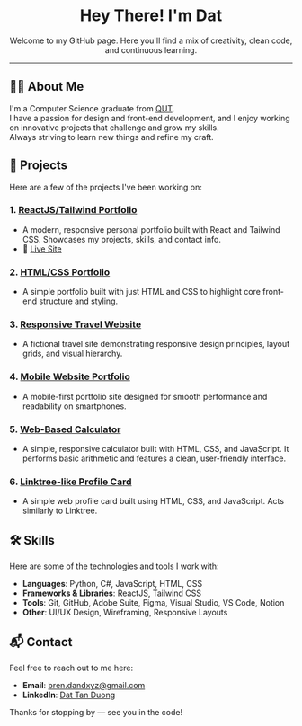 <h1 align="center">Hey There! I'm Dat</h1>

<p align="center">
Welcome to my GitHub page.  
Here you'll find a mix of creativity, clean code, and continuous learning.
</p>

---

## 🧑‍💻 About Me

I'm a Computer Science graduate from [QUT](https://www.qut.edu.au/courses/bachelor-of-information-technology-computer-science).  
I have a passion for design and front-end development, and I enjoy working on innovative projects that challenge and grow my skills.  
Always striving to learn new things and refine my craft.

## 🚀 Projects

Here are a few of the projects I've been working on:

### 1. [**ReactJS/Tailwind Portfolio**](https://dev-duong.github.io)

- A modern, responsive personal portfolio built with React and Tailwind CSS. Showcases my projects, skills, and contact info.
- 🔗 [Live Site](https://dev-duong.github.io/)

### 2. [**HTML/CSS Portfolio**](https://dev-duong.github.io/portfolio-v1/)

- A simple portfolio built with just HTML and CSS to highlight core front-end structure and styling.

### 3. [**Responsive Travel Website**](https://dev-duong.github.io/Resposive-Travel-Website/)

- A fictional travel site demonstrating responsive design principles, layout grids, and visual hierarchy.

### 4. [**Mobile Website Portfolio**](https://dev-duong.github.io/mobile-portfolio/)

- A mobile-first portfolio site designed for smooth performance and readability on smartphones.

### 5. [**Web-Based Calculator**](https://dev-duong.github.io/calculator/)

- A simple, responsive calculator built with HTML, CSS, and JavaScript. It performs basic arithmetic and features a clean, user-friendly interface.

### 6. [**Linktree-like Profile Card**](https://dev-duong.github.io/profile-card/)

- A simple web profile card built using HTML, CSS, and JavaScript. Acts similarly to Linktree.

## 🛠️ Skills

Here are some of the technologies and tools I work with:

- **Languages**: Python, C#, JavaScript, HTML, CSS
- **Frameworks & Libraries**: ReactJS, Tailwind CSS
- **Tools**: Git, GitHub, Adobe Suite, Figma, Visual Studio, VS Code, Notion
- **Other**: UI/UX Design, Wireframing, Responsive Layouts

## 📬 Contact

Feel free to reach out to me here:

- **Email**: [bren.dandxyz@gmail.com](mailto:datduong.contact@gmail.com)
- **LinkedIn**: [Dat Tan Duong](https://www.linkedin.com/in/dat-tan-duong/)

Thanks for stopping by — see you in the code!

